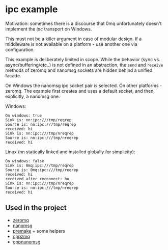# ipc example #

Motivation: sometimes there is a discourse that 0mq unfortunately doesn't implement the *ipc* transport on Windows.

This must not be a killer argument in case of modular design. If a middleware is not available on a platform - use another one via configuration.

This example is deliberately limited in scope. While the behavior (sync vs. async/buffering/etc..) is not defined in an abstraction,
the `send` and `receive` methods of zeromq and nanomsg sockets are hidden behind a unified facade.

On Windows the nanomsg ipc socket pair is selected. On other platforms - zeromq. The example first creates and uses a default socket, and then, explicitly, a nanomsg one.

Windows:

```
On windows: true
Sink is: nn:ipc:///tmp/reqrep
Source is: nn:ipc:///tmp/reqrep
received: hi
Sink is: nn:ipc:///tmp/nreqrep
Source is: nn:ipc:///tmp/nreqrep
received: hi
```

Linux (nn statically linked and installed globally for simplicity):

```
On windows: false
Sink is: 0mq:ipc:///tmp/reqrep
Source is: 0mq:ipc:///tmp/reqrep
received: hi
received after reconnect: ho
Sink is: nn:ipc:///tmp/nreqrep
Source is: nn:ipc:///tmp/nreqrep
received: hi
```

## Used in the project ##

- [zeromq](http://zero.mq/)
- [nanomsg](http://nanomsg.org/)
- [premake](https://premake.github.io/) + some helpers
- [cppzmq](https://github.com/zeromq/cppzmq)
- [cppnanomsg](https://github.com/nanomsg/cppnanomsg)
